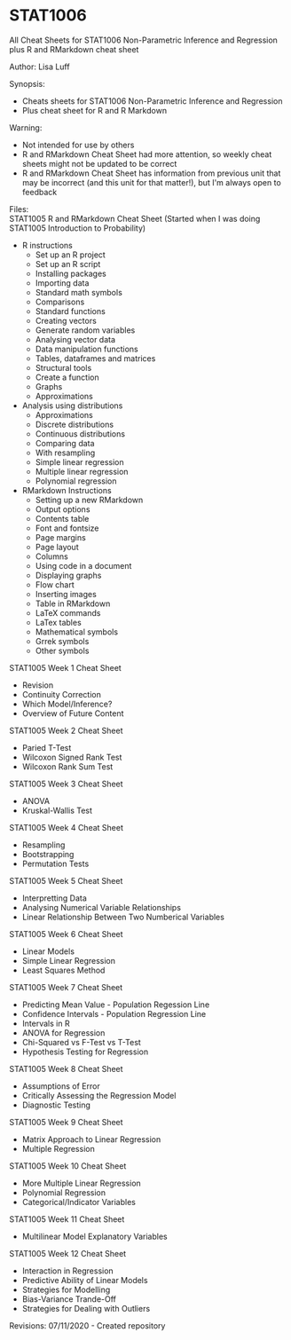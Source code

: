 # STAT1006
All Cheat Sheets for STAT1006 Non-Parametric Inference and Regression plus R and RMarkdown cheat sheet

Author:     Lisa Luff

Synopsis:   
- Cheats sheets for STAT1006 Non-Parametric Inference and Regression
- Plus cheat sheet for R and R Markdown

Warning:    
- Not intended for use by others
- R and RMarkdown Cheat Sheet had more attention, so weekly cheat sheets might not be updated to be correct
- R and RMarkdown Cheat Sheet has information from previous unit that may be incorrect (and this unit for that matter!), but I'm always open to feedback

Files:      
STAT1005 R and RMarkdown Cheat Sheet
(Started when I was doing STAT1005 Introduction to Probability)
- R instructions
    - Set up an R project
    - Set up an R script
    - Installing packages
    - Importing data
    - Standard math symbols
    - Comparisons
    - Standard functions
    - Creating vectors
    - Generate random variables
    - Analysing vector data
    - Data manipulation functions
    - Tables, dataframes and matrices
    - Structural tools
    - Create a function
    - Graphs
    - Approximations
- Analysis using distributions
    - Approximations
    - Discrete distributions
    - Continuous distributions
    - Comparing data
    - With resampling
    - Simple linear regression
    - Multiple linear regression
    - Polynomial regression
- RMarkdown Instructions
    - Setting up a new RMarkdown
    - Output options
    - Contents table
    - Font and fontsize
    - Page margins
    - Page layout
    - Columns
    - Using code in a document
    - Displaying graphs
    - Flow chart
    - Inserting images
    - Table in RMarkdown
    - LaTeX commands
    - LaTex tables
    - Mathematical symbols
    - Grrek symbols
    - Other symbols
            
STAT1005 Week 1 Cheat Sheet
- Revision
- Continuity Correction
- Which Model/Inference?
- Overview of Future Content
            
STAT1005 Week 2 Cheat Sheet
- Paried T-Test
- Wilcoxon Signed Rank Test
- Wilcoxon Rank Sum Test
            
STAT1005 Week 3 Cheat Sheet
- ANOVA
- Kruskal-Wallis Test
            
STAT1005 Week 4 Cheat Sheet
- Resampling
- Bootstrapping
- Permutation Tests
            
STAT1005 Week 5 Cheat Sheet
- Interpretting Data
- Analysing Numerical Variable Relationships
- Linear Relationship Between Two Numberical Variables

STAT1005 Week 6 Cheat Sheet
- Linear Models
- Simple Linear Regression
- Least Squares Method

STAT1005 Week 7 Cheat Sheet
- Predicting Mean Value - Population Regession Line
- Confidence Intervals - Population Regression Line
- Intervals in R
- ANOVA for Regression
- Chi-Squared vs F-Test vs T-Test
- Hypothesis Testing for Regression

STAT1005 Week 8 Cheat Sheet 
- Assumptions of Error
- Critically Assessing the Regression Model
- Diagnostic Testing

STAT1005 Week 9 Cheat Sheet
- Matrix Approach to Linear Regression
- Multiple Regression

STAT1005 Week 10 Cheat Sheet
- More Multiple Linear Regression
- Polynomial Regression
- Categorical/Indicator Variables

STAT1005 Week 11 Cheat Sheet
- Multilinear Model Explanatory Variables

STAT1005 Week 12 Cheat Sheet
- Interaction in Regression
- Predictive Ability of Linear Models
- Strategies for Modelling
- Bias-Variance Trande-Off
- Strategies for Dealing with Outliers

Revisions:  07/11/2020 -  Created repository 

